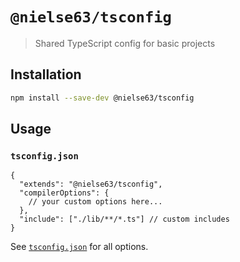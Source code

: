 # `@nielse63/tsconfig`

> Shared TypeScript config for basic projects

## Installation

```bash
npm install --save-dev @nielse63/tsconfig
```

## Usage

### `tsconfig.json`

```jsonc
{
  "extends": "@nielse63/tsconfig",
  "compilerOptions": {
    // your custom options here...
  },
  "include": ["./lib/**/*.ts"] // custom includes
}
```

See [`tsconfig.json`](https://github.com/nielse63/node-scripts/blob/main/configs/tsconfig/tsconfig.json) for all options.
